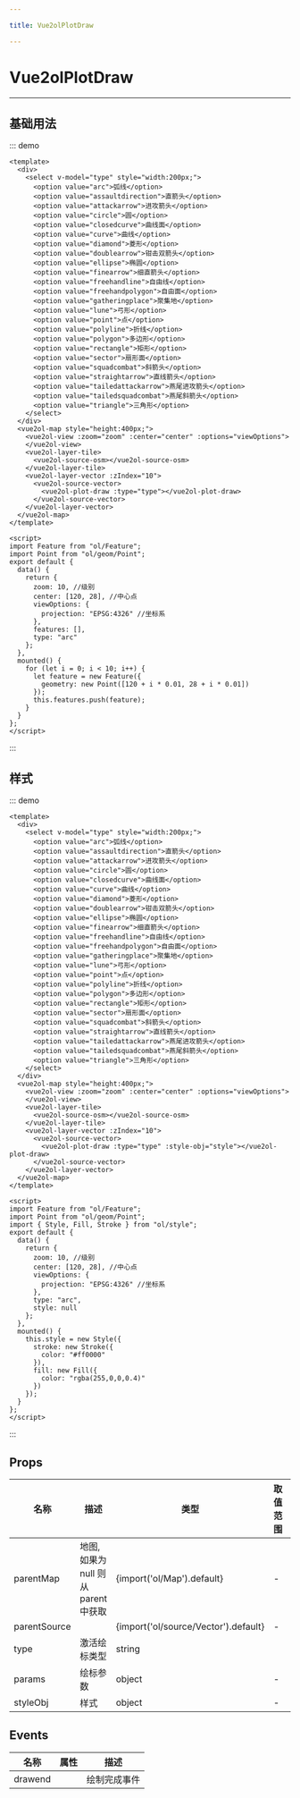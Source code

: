 ```yaml
---

title: Vue2olPlotDraw

---
```


# Vue2olPlotDraw

---

## 基础用法

::: demo

```vue
<template>
  <div>
    <select v-model="type" style="width:200px;">
      <option value="arc">弧线</option>
      <option value="assaultdirection">直箭头</option>
      <option value="attackarrow">进攻箭头</option>
      <option value="circle">圆</option>
      <option value="closedcurve">曲线面</option>
      <option value="curve">曲线</option>
      <option value="diamond">菱形</option>
      <option value="doublearrow">钳击双箭头</option>
      <option value="ellipse">椭圆</option>
      <option value="finearrow">细直箭头</option>
      <option value="freehandline">自由线</option>
      <option value="freehandpolygon">自由面</option>
      <option value="gatheringplace">聚集地</option>
      <option value="lune">弓形</option>
      <option value="point">点</option>
      <option value="polyline">折线</option>
      <option value="polygon">多边形</option>
      <option value="rectangle">矩形</option>
      <option value="sector">扇形面</option>
      <option value="squadcombat">斜箭头</option>
      <option value="straightarrow">直线箭头</option>
      <option value="tailedattackarrow">燕尾进攻箭头</option>
      <option value="tailedsquadcombat">燕尾斜箭头</option>
      <option value="triangle">三角形</option>
    </select>
  </div>
  <vue2ol-map style="height:400px;">
    <vue2ol-view :zoom="zoom" :center="center" :options="viewOptions">
    </vue2ol-view>
    <vue2ol-layer-tile>
      <vue2ol-source-osm></vue2ol-source-osm>
    </vue2ol-layer-tile>
    <vue2ol-layer-vector :zIndex="10">
      <vue2ol-source-vector>
        <vue2ol-plot-draw :type="type"></vue2ol-plot-draw>
      </vue2ol-source-vector>
    </vue2ol-layer-vector>
  </vue2ol-map>
</template>

<script>
import Feature from "ol/Feature";
import Point from "ol/geom/Point";
export default {
  data() {
    return {
      zoom: 10, //级别
      center: [120, 28], //中心点
      viewOptions: {
        projection: "EPSG:4326" //坐标系
      },
      features: [],
      type: "arc"
    };
  },
  mounted() {
    for (let i = 0; i < 10; i++) {
      let feature = new Feature({
        geometry: new Point([120 + i * 0.01, 28 + i * 0.01])
      });
      this.features.push(feature);
    }
  }
};
</script>
```

:::

## 样式

::: demo

```vue
<template>
  <div>
    <select v-model="type" style="width:200px;">
      <option value="arc">弧线</option>
      <option value="assaultdirection">直箭头</option>
      <option value="attackarrow">进攻箭头</option>
      <option value="circle">圆</option>
      <option value="closedcurve">曲线面</option>
      <option value="curve">曲线</option>
      <option value="diamond">菱形</option>
      <option value="doublearrow">钳击双箭头</option>
      <option value="ellipse">椭圆</option>
      <option value="finearrow">细直箭头</option>
      <option value="freehandline">自由线</option>
      <option value="freehandpolygon">自由面</option>
      <option value="gatheringplace">聚集地</option>
      <option value="lune">弓形</option>
      <option value="point">点</option>
      <option value="polyline">折线</option>
      <option value="polygon">多边形</option>
      <option value="rectangle">矩形</option>
      <option value="sector">扇形面</option>
      <option value="squadcombat">斜箭头</option>
      <option value="straightarrow">直线箭头</option>
      <option value="tailedattackarrow">燕尾进攻箭头</option>
      <option value="tailedsquadcombat">燕尾斜箭头</option>
      <option value="triangle">三角形</option>
    </select>
  </div>
  <vue2ol-map style="height:400px;">
    <vue2ol-view :zoom="zoom" :center="center" :options="viewOptions">
    </vue2ol-view>
    <vue2ol-layer-tile>
      <vue2ol-source-osm></vue2ol-source-osm>
    </vue2ol-layer-tile>
    <vue2ol-layer-vector :zIndex="10">
      <vue2ol-source-vector>
        <vue2ol-plot-draw :type="type" :style-obj="style"></vue2ol-plot-draw>
      </vue2ol-source-vector>
    </vue2ol-layer-vector>
  </vue2ol-map>
</template>

<script>
import Feature from "ol/Feature";
import Point from "ol/geom/Point";
import { Style, Fill, Stroke } from "ol/style";
export default {
  data() {
    return {
      zoom: 10, //级别
      center: [120, 28], //中心点
      viewOptions: {
        projection: "EPSG:4326" //坐标系
      },
      type: "arc",
      style: null
    };
  },
  mounted() {
    this.style = new Style({
      stroke: new Stroke({
        color: "#ff0000"
      }),
      fill: new Fill({
        color: "rgba(255,0,0,0.4)"
      })
    });
  }
};
</script>
```

:::

## Props

| 名称         | 描述                                | 类型                                 | 取值范围 | 默认值 |
| ------------ | ----------------------------------- | ------------------------------------ | -------- | ------ |
| parentMap    | 地图,如果为 null 则从 parent 中获取 | {import('ol/Map').default}           | -        |        |
| parentSource |                                     | {import('ol/source/Vector').default} | -        |        |
| type         | 激活绘标类型                        | string                               |          |        |
| params       | 绘标参数                            | object                               | -        |        |
| styleObj     | 样式                                | object                               | -        |        |

## Events

| 名称    | 属性 | 描述         |
| ------- | ---- | ------------ |
| drawend |      | 绘制完成事件 |
